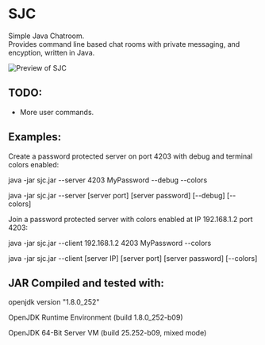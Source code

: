 # SJC
Simple Java Chatroom.  
Provides command line based chat rooms with private messaging, and encyption, written in Java.  

![Preview of SJC](https://i.imgur.com/T5dtlYA.gif "SJC Demo")

## TODO:
- More user commands.

## Examples:
Create a password protected server on port 4203 with debug and terminal colors enabled:

java -jar sjc.jar --server 4203 MyPassword --debug --colors

java -jar sjc.jar --server [server port] [server password] [--debug] [--colors]

Join a password protected server with colors enabled at IP 192.168.1.2 port 4203:

java -jar sjc.jar --client 192.168.1.2 4203 MyPassword --colors

java -jar sjc.jar --client [server IP] [server port] [server password] [--colors]

## JAR Compiled and tested with:
openjdk version "1.8.0_252"

OpenJDK Runtime Environment (build 1.8.0_252-b09)

OpenJDK 64-Bit Server VM (build 25.252-b09, mixed mode)
